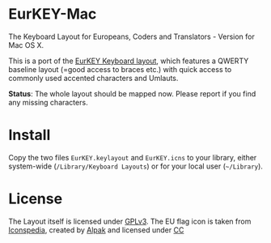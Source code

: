 EurKEY-Mac
==========

The Keyboard Layout for Europeans, Coders and Translators - Version for Mac OS X.

This is a port of the [EurKEY Keyboard layout](http://eurkey.steffen.bruentjen.eu/), which features a QWERTY baseline layout (=good access to braces etc.) 
with quick access to commonly used accented characters and Umlauts.

**Status**: The whole layout should be mapped now. Please report if you find any missing characters.


Install
=======

Copy the two files `EurKEY.keylayout` and `EurKEY.icns` to your library,
either system-wide (`/Library/Keyboard Layouts`) or for your local user (`~/Library`).


License
=======

The Layout itself is licensed under [GPLv3](http://www.gnu.org/licenses/gpl-3.0.html).
The EU flag icon is taken from [Iconspedia](http://www.iconspedia.com/pack/european-flags-1631/),
created by [Alpak](http://alpak.deviantart.com/) and
licensed under [CC](http://creativecommons.org/licenses/by-nc-nd/3.0)


